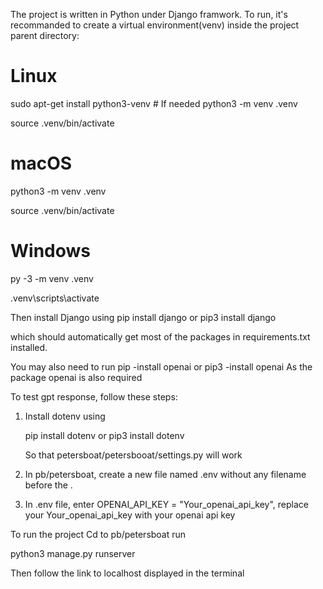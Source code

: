 The project is written in Python under Django framwork. To run, it's recommanded to create a virtual environment(venv) inside the project parent directory:

# Linux
sudo apt-get install python3-venv    # If needed
python3 -m venv .venv

source .venv/bin/activate

# macOS
python3 -m venv .venv

source .venv/bin/activate

# Windows
py -3 -m venv .venv

.venv\scripts\activate

Then install Django using 
pip install django
or
pip3 install django

which should automatically get most of the packages in requirements.txt installed.

You may also need to run 
  pip -install openai
  or
  pip3 -install openai 
As the package openai is also required

To test gpt response, follow these steps:

1. Install dotenv using

   pip install dotenv
   or
   pip3 install dotenv

   So that petersboat/petersbooat/settings.py will work
   
2. In pb/petersboat, create a new file named .env without any filename before the . 
4. In .env file, enter OPENAI_API_KEY = "Your_openai_api_key", replace your Your_openai_api_key with your openai api key

To run the project
Cd to pb/petersboat
run

python3 manage.py runserver

Then follow the link to localhost displayed in the terminal
   
